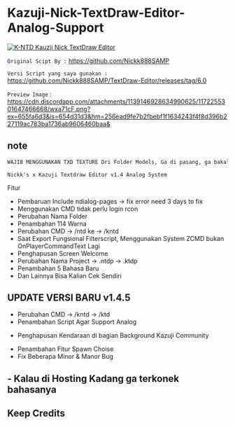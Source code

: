 # Kazuji-Nick-TextDraw-Editor-Analog-Support

[![K-NTD Kauzji Nick TextDraw Editor](https://img.shields.io/badge/Kazuji--TextDraw--Editor-Black
)](https://github.com/KzjTkshi/Kazuji-Nick-TextDraw-Editor-Analog-Support)

`Original Scipt By :` https://github.com/Nickk888SAMP

`Versi Script yang saya gunakan :` https://github.com/Nickk888SAMP/TextDraw-Editor/releases/tag/6.0

`Preview Image` : https://cdn.discordapp.com/attachments/1139146928634990625/1172255301647466668/wxa71cF.png?ex=655fa6d3&is=654d31d3&hm=256ead9fe7b2fbebf1f1634243f4f8d396b227119ac783ba1736ab9606460baa&

## note

```bash
WAJIB MENGGUNAKAN TXD TEXTURE Dri Folder Models, Ga di pasang, ga bakalan bisa scriptnya
```

`Nickk's x Kazuji Textdraw Editor v1.4 Analog System`


Fitur 
+ Pembaruan Include ndialog-pages -> fix error need 3 days to fix
+ Menggunakan CMD tidak perlu login rcon
+ Perubahan Nama Folder
+ Penambahan 114 Warna
+ Perubahan CMD -> /ntd ke -> /kntd
+ Saat Export Fungsional Filterscript, Menggunakan System ZCMD bukan OnPlayerCommandText Lagi
+ Penghapusan Screen Welcome
+ Perubahan Nama Project -> .ntdp -> .ktdp
+ Penambahan 5 Bahasa Baru
+ Dan Lainnya Bisa Kalian Cek Sendiri

## UPDATE VERSI BARU v1.4.5
+ Perubahan CMD -> /kntd -> /ktd
+ Penambahan Script Agar Support Analog
- Penghapusan Kendaraan di bagian Background Kazuji Community
+ Penambahan Fitur Spawn Choise
+ Fix Beberapa Minor & Manor Bug
## - Kalau di Hosting Kadang ga terkonek bahasanya 
## Keep Credits
